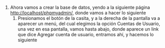 1. Ahora vamos a crear la base de datos, yendo a la siguiente página [http://localhost/phpmyadmin/](http://localhost/phpmyadmin/), donde vamos a hacer lo siguiente
   1. Presionamos el botón de la casita, y a la derecha de la pantalla va a aparecer un menú, del cual elegimos la opción Cuentas de Usuario, una vez en esa pantalla, vamos hasta abajo, donde aparece un link que dice Agregar cuenta de usuario, entramos ahí, y hacemos lo siguiente